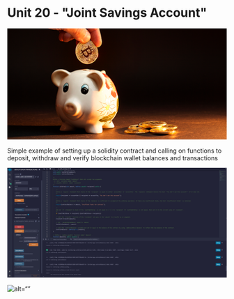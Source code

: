 # Unit 20 - "Joint Savings Account"

![alt=“”](Images/20-5-challenge-image.png)

Simple example of setting up a solidity contract and calling on functions to deposit, withdraw and verify blockchain wallet balances and transactions

![alt=“”](Execution_Results/10EthertoAccount2.jpg)

![alt=“”](Execution_Results/5EthertoAccount1.jgp)
